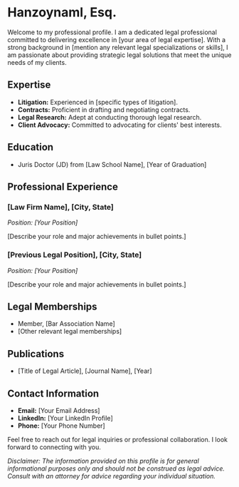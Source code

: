 # Hanzoynaml, Esq.

Welcome to my professional profile. I am a dedicated legal professional committed to delivering excellence in [your area of legal expertise]. With a strong background in [mention any relevant legal specializations or skills], I am passionate about providing strategic legal solutions that meet the unique needs of my clients.

## Expertise

- **Litigation:** Experienced in [specific types of litigation].
- **Contracts:** Proficient in drafting and negotiating contracts.
- **Legal Research:** Adept at conducting thorough legal research.
- **Client Advocacy:** Committed to advocating for clients' best interests.

## Education

- Juris Doctor (JD) from [Law School Name], [Year of Graduation]

## Professional Experience

### [Law Firm Name], [City, State]
*Position: [Your Position]*

[Describe your role and major achievements in bullet points.]

### [Previous Legal Position], [City, State]
*Position: [Your Position]*

[Describe your role and major achievements in bullet points.]

## Legal Memberships

- Member, [Bar Association Name]
- [Other relevant legal memberships]

## Publications

- [Title of Legal Article], [Journal Name], [Year]

## Contact Information

- **Email:** [Your Email Address]
- **LinkedIn:** [Your LinkedIn Profile]
- **Phone:** [Your Phone Number]

Feel free to reach out for legal inquiries or professional collaboration. I look forward to connecting with you.

*Disclaimer: The information provided on this profile is for general informational purposes only and should not be construed as legal advice. Consult with an attorney for advice regarding your individual situation.*

